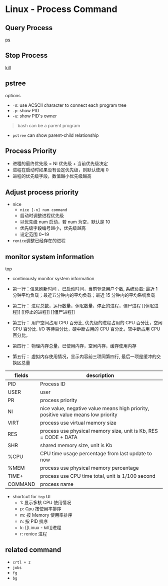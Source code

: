 # Linux - Process Command

## Query Process

[ps](Linux-ps.md)

## Stop Process

[kill](Linux-kill.md)

## pstree

options

- `-A`: use ACSCII character to connect each program tree
- `-p`: show PID
- `-u`: show PID's owner

> bash can be a parent program

- `pstree` can show parent-child relationship

## Process Priority

- 进程的最终优先级 = NI 优先级 + 当前优先级决定
- 进程在启动时如果没有设定优先级，则默认使用 0
- 进程的优先级字段，数值越小优先级越高

## Adjust process priority

- nice
  - `nice [-n] num command`
  - 启动时调整进程优先级
  - 以优先级 num 启动，若 num 为空，默认是 10
  - 优先级字段编号越小，优先级越高
  - 设定范围 0~19
- `renice`调整已经存在的进程

## monitor system information

top

- continously monitor system information

- 第一行：信息刷新时间 ，已启动时间，当前登录用户个数, 系统负载: 最近 1 分钟平均负载；最近五分钟内的平均负载；最近 15 分钟内的平均系统负载
- 第二行： 进程总数，运行数量，休眠数量，停止的进程，僵尸进程
  [[休眠进程]] [[停止的进程]] [[僵尸进程]]
- 第三行： 用户空间占用 CPU 百分比, 优先级的进程占用的 CPU 百分比，空闲 CPU 百分比. I/O 等待百分比，硬中断占用的 CPU 百分比，软中断占用 CPU 百分比，
- 第四行： 物理内存总量，已使用内存，空闲内存，缓存使用内存
- 第五行： 虚拟内存使用情况，显示内容前三项同第四行, 最后一项是缓冲的交换区总量

| fields  | description                                                  |
| ------- | ------------------------------------------------------------ |
| PID     | Process ID                                                   |
| USER    | user                                                         |
| PR      | process priority                                             |
| NI      | nice value, negative value means high priority, positive value means low priority |
| VIRT    | process use virtual memory size                              |
| RES     | process use physical memory size, unit is Kb, RES = CODE + DATA |
| SHR     | shared memory size, unit is Kb                               |
| %CPU    | CPU time usage percentage from last update to now            |
| %MEM    | process use physical memory percentage                       |
| TIME+   | process use CPU time total, unit is 1/100 second             |
| COMMAND | process name                                                 |


- shortcut for `top` UI
  - 1: 显示多核 CPU 使用情况
  - p: Cpu 按使用率排序
  - m: 按 Memory 使用率排序
  - n: 按 PID 排序
  - k: [[Linux - kill]]进程
  - r: renice 进程

## related command

- `crtl + z`
- `jobs`
- `fg`
- `bg`
